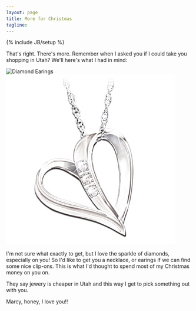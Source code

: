 ```yaml
---
layout: page
title: More for Christmas
tagline:
---
```

{% include JB/setup %}

That's right. There's more. Remember when I asked you if I could take you shopping in
Utah? We'll here's what I had in mind:

![Diamond Earings](diamond_earings.jpg)
![Diamond Necklace](diamond_necklaces.jpg)

I'm not sure what exactly to get, but I love the sparkle of diamonds, especially on you!
So I'd like to get you a necklace, or earings if we can find some nice clip-ons.
This is what I'd thought to spend most of my Christmas money on you on.

They say jewery is cheaper in Utah and this way I get to pick something out with you.

Marcy, honey, I love you!!


